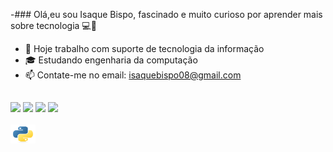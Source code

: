 -### Olá,eu sou Isaque Bispo, fascinado e muito curioso por aprender mais sobre tecnologia 💻👋
 
- 👜 Hoje trabalho com suporte de tecnologia da informação
- 🎓 Estudando engenharia da computação
-  📫 Contate-me no email: isaquebispo08@gmail.com
  ##
  
<div> 
  <a href="https://instagram.com/isaquebispoo" target="_blank"><img src="https://img.shields.io/badge/-Instagram-%23E4405F?style=for-the-badge&logo=instagram&logoColor=white" target="_blank"></a>
  <a href = "mailto:isaquebispo08@gmail.com.com"><img src="https://img.shields.io/badge/-Gmail-%23333?style=for-the-badge&logo=gmail&logoColor=white" target="_blank"></a>
 <a href="https://www.linkedin.com/in/isaque-bispo-2631b520b" target="_blank"><img src="https://img.shields.io/badge/-LinkedIn-%230077B5?style=for-the-badge&logo=linkedin&logoColor=white" target="_blank"></a> 
 <a href="https://wa.me/5513988624644" target="_blank"><img src= "https://img.shields.io/badge/WhatsApp-25D366?style=for-the-badge&logo=whatsapp&logoColor=white"
</div>

<div style="display: inline_block"><br>
 
  <img align="center" alt="Rafa-Python" height="30" width="40" src="https://raw.githubusercontent.com/devicons/devicon/master/icons/python/python-original.svg">
  
</div>
